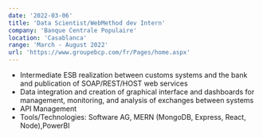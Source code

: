 ```yaml
---
date: '2022-03-06'
title: 'Data Scientist/WebMethod dev Intern'
company: 'Banque Centrale Populaire'
location: 'Casablanca'
range: 'March - August 2022'
url: 'https://www.groupebcp.com/fr/Pages/home.aspx'
---
```



- Intermediate ESB realization between customs systems and the bank and publication of SOAP/REST/HOST web services
- Data integration and creation of graphical interface and dashboards for management, monitoring, and analysis of exchanges between systems
- API Management
- Tools/Technologies: Software AG, MERN (MongoDB, Express, React, Node),PowerBI